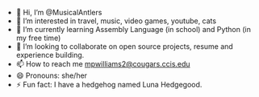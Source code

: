 - 👋 Hi, I’m @MusicalAntlers
- 👀 I’m interested in travel, music, video games, youtube, cats
- 🌱 I’m currently learning Assembly Language (in school) and Python (in my free time)
- 💞️ I’m looking to collaborate on open source projects, resume and experience building.
- 📫 How to reach me mpwilliams2@cougars.ccis.edu
- 😄 Pronouns: she/her
- ⚡ Fun fact: I have a hedgehog named Luna Hedgegood.

<!---
MusicalAntlers/MusicalAntlers is a ✨ special ✨ repository because its `README.md` (this file) appears on your GitHub profile.
You can click the Preview link to take a look at your changes.
--->
